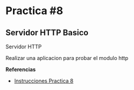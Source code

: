# Practica #8
## Servidor HTTP Basico
Servidor HTTP

Realizar una aplicacion para probar el modulo http

**Referencias**
- [Instrucciones Practica 8](https://docs.google.com/document/d/1UZ_reah88BAAnrtJB_CxOQXUPcNvR1CgJ7oK_FsOibg/edit)